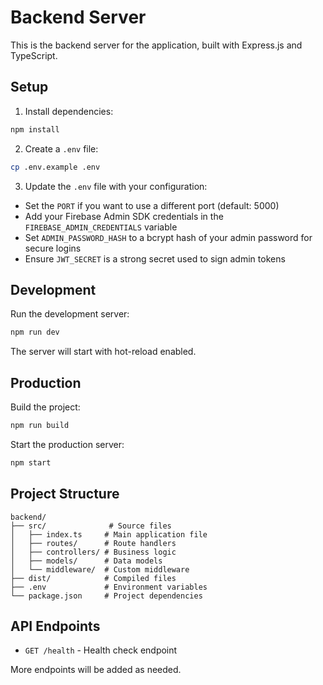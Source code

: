 # Backend Server

This is the backend server for the application, built with Express.js and TypeScript.

## Setup

1. Install dependencies:
```bash
npm install
```

2. Create a `.env` file:
```bash
cp .env.example .env
```

3. Update the `.env` file with your configuration:
- Set the `PORT` if you want to use a different port (default: 5000)
- Add your Firebase Admin SDK credentials in the `FIREBASE_ADMIN_CREDENTIALS` variable
- Set `ADMIN_PASSWORD_HASH` to a bcrypt hash of your admin password for secure logins
- Ensure `JWT_SECRET` is a strong secret used to sign admin tokens

## Development

Run the development server:
```bash
npm run dev
```

The server will start with hot-reload enabled.

## Production

Build the project:
```bash
npm run build
```

Start the production server:
```bash
npm start
```

## Project Structure

```
backend/
├── src/              # Source files
│   ├── index.ts     # Main application file
│   ├── routes/      # Route handlers
│   ├── controllers/ # Business logic
│   ├── models/      # Data models
│   └── middleware/  # Custom middleware
├── dist/            # Compiled files
├── .env             # Environment variables
└── package.json     # Project dependencies
```

## API Endpoints

- `GET /health` - Health check endpoint

More endpoints will be added as needed. 